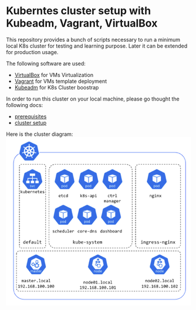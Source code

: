 # Kuberntes cluster setup with Kubeadm, Vagrant, VirtualBox

This repository provides a bunch of scripts necessary to run a minimum local K8s cluster for testing and learning purpose. Later it can be extended for production usage.

The following software are used:

- [VirtualBox](https://www.virtualbox.org/) for VMs Virtualization
- [Vagrant](https://www.vagrantup.com/) for VMs template deployment
- [Kubeadm](https://github.com/kubernetes/kubeadm) for K8s Cluster boostrap

In order to run this cluster on your local machine, please go thought the following docs:

- [prerequisites](./docs/prerequisites.md)
- [cluster setup](./docs/cluster_setup.md)

Here is the cluster diagram:
![Cluster diagram](./docs/images/cluster_diagram.png)
